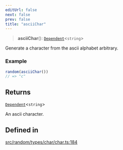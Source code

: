 ```yaml
---
editUrl: false
next: false
prev: false
title: "asciiChar"
---
```


> **asciiChar**(): [`Dependent`](/api/interfaces/dependent/)\<`string`\>

Generate a character from the ascii alphabet arbitrary.

### Example
```ts
random(asciiChar())
// => "c"
```

## Returns

[`Dependent`](/api/interfaces/dependent/)\<`string`\>

An ascii character.

## Defined in

[src/random/types/char/char.ts:184](https://github.com/skyleague/axioms/blob/75fb1c5c977f1940e84e5cdcef2be336d1fd81da/src/random/types/char/char.ts#L184)
